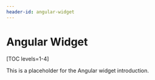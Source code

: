```yaml
---
header-id: angular-widget
---
```


# Angular Widget

[TOC levels=1-4]

This is a placeholder for the Angular widget introduction.
